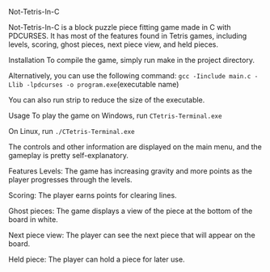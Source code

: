 Not-Tetris-In-C

Not-Tetris-In-C is a block puzzle piece fitting game made in C with PDCURSES. It has most of the features found in Tetris games, including levels, scoring, ghost pieces, next piece view, and held pieces.

Installation
To compile the game, simply run make in the project directory.

Alternatively, you can use the following command: `gcc -Iinclude main.c -Llib -lpdcurses -o program.exe`(executable name)

You can also run strip to reduce the size of the executable.


Usage
To play the game on Windows, run `CTetris-Terminal.exe`

On Linux, run `./CTetris-Terminal.exe`

The controls and other information are displayed on the main menu, and the gameplay is pretty self-explanatory.

Features
Levels: The game has increasing gravity and more points as the player progresses through the levels.

Scoring: The player earns points for clearing lines.

Ghost pieces: The game displays a view of the piece at the bottom of the board in white.

Next piece view: The player can see the next piece that will appear on the board.

Held piece: The player can hold a piece for later use.

